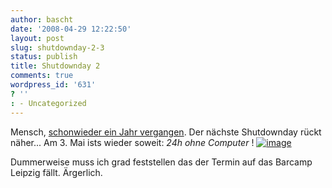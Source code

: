 ```yaml
---
author: bascht
date: '2008-04-29 12:22:50'
layout: post
slug: shutdownday-2-3
status: publish
title: Shutdownday 2
comments: true
wordpress_id: '631'
? ''
: - Uncategorized
---
```


Mensch,
[schonwieder ein Jahr vergangen](http://www.bascht.com/2007/03/23/shutdownday/).
Der nächste Shutdownday rückt näher... Am 3. Mai ists wieder
soweit: *24h ohne Computer* !
[![image](http://www.shutdownday.org/_images/supporterkit/banner100x100.gif)](http://www.shutdownday.org/)

Dummerweise muss ich grad feststellen das der Termin auf das
Barcamp Leipzig fällt. Ärgerlich.



